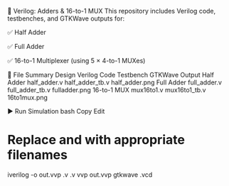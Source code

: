 🔢 Verilog: Adders & 16-to-1 MUX
This repository includes Verilog code, testbenches, and GTKWave outputs for:

✅ Half Adder

✅ Full Adder

✅ 16-to-1 Multiplexer (using 5 × 4-to-1 MUXes)

📁 File Summary
Design	Verilog Code	Testbench	GTKWave Output
Half Adder	half_adder.v	half_adder_tb.v	half_adder.png
Full Adder	full_adder.v	full_adder_tb.v	fulladder.png
16-to-1 MUX	mux16to1.v	mux16to1_tb.v	16to1mux.png

▶️ Run Simulation
bash
Copy
Edit
# Replace <design> and <testbench> with appropriate filenames

iverilog -o out.vvp <design>.v <testbench>.v
vvp out.vvp
gtkwave <dump>.vcd
